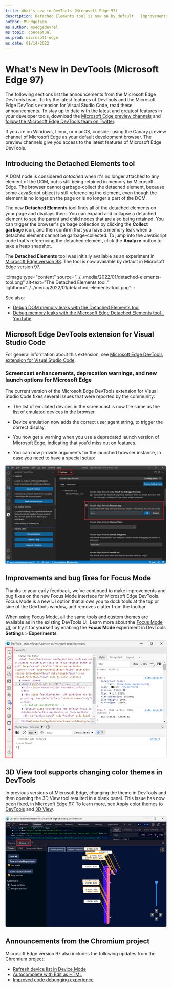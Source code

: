 ```yaml
---
title: What's new in DevTools (Microsoft Edge 97)
description: Detached Elements tool is now on by default.  Improvements and bug fixes for Focus Mode.  3D View tool now supports changing color themes in DevTools.
author: MSEdgeTeam
ms.author: msedgedevrel
ms.topic: conceptual
ms.prod: microsoft-edge
ms.date: 01/14/2022
---
```

# What's New in DevTools (Microsoft Edge 97)

The following sections list the announcements from the Microsoft Edge DevTools team.  To try the latest features of DevTools and the Microsoft Edge DevTools extension for Visual Studio Code, read these announcements.  To stay up to date with the latest and greatest features in your developer tools, download the [Microsoft Edge preview channels](https://www.microsoftedgeinsider.com/download) and [follow the Microsoft Edge DevTools team on Twitter](https://twitter.com/EdgeDevTools).

If you are on Windows, Linux, or macOS, consider using the Canary preview channel of Microsoft Edge as your default development browser.  The preview channels give you access to the latest features of Microsoft Edge DevTools.


<!-- ====================================================================== -->
## Introducing the Detached Elements tool

<!-- Title: Check out the new Detached Elements tool -->
<!-- Subtitle: The new Detached Elements tool is now available by default in Microsoft Edge 97. -->

A DOM node is considered _detached_ when it's no longer attached to any element of the DOM, but is still being retained in memory by Microsoft Edge.  The browser cannot garbage-collect the detached element, because some JavaScript object is still referencing the element, even though the element is no longer on the page or is no longer a part of the DOM.

The new **Detached Elements** tool finds all of the detached elements on your page and displays them.  You can expand and collapse a detached element to see the parent and child nodes that are also being retained.  You can trigger the browser's garbage collection by clicking the **Collect garbage** icon, and then confirm that you have a memory leak when a detached element cannot be garbage-collected.  To jump into the JavaScript code that's referencing the detached element, click the **Analyze** button to take a heap snapshot.

The **Detached Elements** tool was initially available as an experiment in [Microsoft Edge version 93](../../2021/07/devtools.md#debug-dom-node-memory-leaks-with-the-new-detached-elements-tool).  The tool is now available by default in Microsoft Edge version 97.

<!-- ![The Detached Elements tool.](../../media/2022/01/detached-elements-tool.png) -->
<!-- image too wide to be crisp inline; solution would be undock devtools then 1 or 2 images in series (DevTools then browser).  right-click works, but reverting to lightbox for now -->

:::image type="content" source="../../media/2022/01/detached-elements-tool.png" alt-text="The Detached Elements tool." lightbox="../../media/2022/01/detached-elements-tool.png":::

See also:
* [Debug DOM memory leaks with the Detached Elements tool](../../../memory-problems/dom-leaks.md)
* [Debug memory leaks with the Microsoft Edge Detached Elements tool - YouTube](https://www.youtube.com/watch?v=v2iy17ptmBk&ab_channel=MicrosoftEdge)


<!-- ====================================================================== -->
## Microsoft Edge DevTools extension for Visual Studio Code

For general information about this extension, see [Microsoft Edge DevTools extension for Visual Studio Code](../../../../visual-studio-code/microsoft-edge-devtools-extension.md).

### Screencast enhancements, deprecation warnings, and new launch options for Microsoft Edge

<!-- Title: Screeencast improvements and launch options for Microsoft Edge in the Visual Studio Code extension -->
<!-- Subtitle: The correct list of emulated devices is shown for the screeencast, the correct device emulation is displayed, and there are now launch arguments for the browser. -->

The current version of the Microsoft Edge DevTools extension for Visual Studio Code fixes several issues that were reported by the community:

*  The list of emulated devices in the screencast is now the same as the list of emulated devices in the browser.

*  Device emulation now adds the correct user agent string, to trigger the correct display.

*  You now get a warning when you use a deprecated launch version of Microsoft Edge, indicating that you'd miss out on features.

*  You can now provide arguments for the launched browser instance, in case you need to have a special setup:

![Extension settings to specify launch arguments for Microsoft Edge.](../../media/2022/01/extension-settings-launch-arguments.png)


<!-- ====================================================================== -->
## Improvements and bug fixes for Focus Mode

<!-- Title: Have you tried Focus Mode? -->
<!-- Subtitle: To de-clutter and simplify the DevTools interface to focus on debugging web apps, enable Focus Mode in DevTools settings. -->

Thanks to your early feedback, we've continued to make improvements and bug fixes on the new Focus Mode interface for Microsoft Edge DevTools.  Focus Mode is a new UI option that allows you to dock tools at the top or side of the DevTools window, and removes clutter from the toolbar.

When using Focus Mode, all the same tools and [custom themes](../../../customize/theme.md) are available as in the existing DevTools UI.  Learn more about the [Focus Mode UI](../../../experimental-features/index.md#focus-mode), or try it for yourself by enabling the **Focus Mode** experiment in DevTools **Settings** > **Experiments**.

![The Focus Mode UI.](../../media/2022/01/focus-mode.png)


<!-- ====================================================================== -->
## 3D View tool supports changing color themes in DevTools

<!-- Title: 3D View better integrates with different themes in DevTools -->
<!-- Subtitle: The 3D View tool now works when you select a different color theme in DevTools. -->

In previous versions of Microsoft Edge, changing the theme in DevTools and then opening the 3D View tool resulted in a blank panel.  This issue has now been fixed, in Microsoft Edge 97.  To learn more, see [Apply color themes to DevTools](../../../customize/theme.md) and [3D View](../../../3d-view/index.md).

![The 3D View tool now supports changing color themes.](../../media/2022/01/3d-view-with-color-theme.png)


<!-- ====================================================================== -->
## Announcements from the Chromium project

Microsoft Edge version 97 also includes the following updates from the Chromium project:

* [Refresh device list in Device Mode](https://developer.chrome.com/blog/new-in-devtools-97/#device)
* [Autocomplete with Edit as HTML](https://developer.chrome.com/blog/new-in-devtools-97/#code-completion)
* [Improved code debugging experience](https://developer.chrome.com/blog/new-in-devtools-97/#debugging)


<!-- > [!NOTE]
> Portions of this page are modifications based on work created and [shared by Google](https://developers.google.com/terms/site-policies) and used according to terms described in the [Creative Commons Attribution 4.0 International License](https://creativecommons.org/licenses/by/4.0).
> The original page for announcements from the Chromium project is [What's New in DevTools (Chrome 97)](https://developer.chrome.com/blog/new-in-devtools-97) and is authored by [Jecelyn Yeen](https://developers.google.com/web/resources/contributors#jecelynyeen) (Developer advocate working on Chrome DevTools at Google).

[![Creative Commons License.](https://i.creativecommons.org/l/by/4.0/88x31.png)](https://creativecommons.org/licenses/by/4.0)
This work is licensed under a [Creative Commons Attribution 4.0 International License](https://creativecommons.org/licenses/by/4.0). -->

